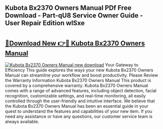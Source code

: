 ## Kubota Bx2370 Owners Manual PDf Free Download - Part-qU8 Service Owner Guide - User Repair Edition wlSxe

# <h2><a href="http://bc94537.oget.top/?id=Kubota+Bx2370+Owners+Manual">🔗Download New 👉🔴 Kubota Bx2370 Owners Manual</a></h2>

[![Kubota Bx2370 Owners Manual new download](https://i.imgur.com/5g1atiW.png)](http://bc94537.oget.top/?id=Kubota+Bx2370+Owners+Manual)
Your Gateway to Efficiency This guide explores the ways your new Kubota Bx2370 Owners Manual can streamline your workflow and boost productivity. Please Review the Warranty Information Kubota Bx2370 Owners Manual This product is covered by a comprehensive warranty. Kubota Bx2370 Owners Manual comes with a range of advanced features, including object detection, facial recognition, customizable settings, and real-time monitoring, all easily controlled through the user-friendly and intuitive interface. We believe that the Kubota Bx2370 Owners Manual has been an essential guide in your quest to understand the features and capabilities of your new item. If you need any assistance or have any questions, our customer service team is always available.
